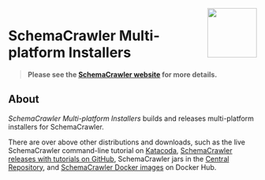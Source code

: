 <img src="https://raw.githubusercontent.com/schemacrawler/SchemaCrawler/master/schemacrawler-website/src/site/resources/images/schemacrawler_logo.png" height="100px" width="100px" align="right" />

# SchemaCrawler Multi-platform Installers

> **Please see the [SchemaCrawler website](https://www.schemacrawler.com/) for more details.**

## About

*SchemaCrawler Multi-platform Installers* builds and releases multi-platform installers for SchemaCrawler. 

There are over above other distributions and downloads, such as the live SchemaCrawler command-line tutorial on [Katacoda](https://www.katacoda.com/schemacrawler), [SchemaCrawler releases with tutorials on GitHub](https://github.com/sualeh/SchemaCrawler/releases), SchemaCrawler jars in the [Central Repository](https://search.maven.org/search?q=g:us.fatehi%20a:schemacrawler*), and [SchemaCrawler Docker images](https://hub.docker.com/r/schemacrawler/schemacrawler/) on Docker Hub.

